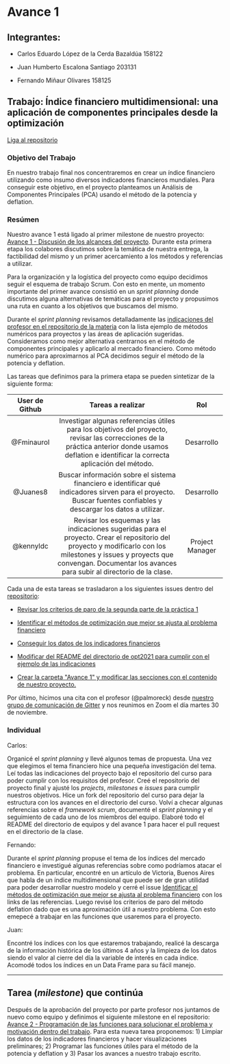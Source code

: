 # Avance 1

## Integrantes:

* Carlos Eduardo López de la Cerda Bazaldúa 158122

* Juan Humberto Escalona Santiago 203131

* Fernando Miñaur Olivares 158125

## Trabajo: Índice financiero multidimensional: una aplicación de componentes principales desde la optimización

[Liga al repositorio](https://github.com/kennyldc/proyecto_final_opt21_eq8)


### Objetivo del Trabajo 

En nuestro trabajo final nos concentraremos en crear un índice financiero utilizando como insumo diversos indicadores financieros mundiales. Para conseguir este objetivo, en el proyecto planteamos un Análisis de Componentes Principales (PCA) usando el método de la potencia y deflation.


### Resúmen

Nuestro avance 1 está ligado al primer milestone de nuestro proyecto: [Avance 1 - Discusión de los alcances del proyecto](https://github.com/kennyldc/proyecto_final_opt21_eq8/milestone/1). Durante esta primera etapa los colabores discutimos sobre la temática de nuestra entrega, la factibilidad del mismo y un primer acercamiento a los métodos y referencias a utilizar. 

Para la organización y la logística del proyecto como equipo decidimos seguir el esquema de trabajo Scrum. Con esto en mente, un momento importante del primer avance consistió en un *sprint planning* donde discutimos alguna alternativas de temáticas para el proyecto y propusimos una ruta en cuanto a los objetivos que buscamos del mismo.

Durante el *sprint planning* revisamos detalladamente las [indicaciones del profesor en el repositorio de la materia](https://github.com/ITAM-DS/analisis-numerico-computo-cientifico/tree/optimizacion-2021/proyecto_final#trabajo-escrito) con la lista ejemplo de métodos numéricos para proyectos y las áreas de aplicación sugeridas. Consideramos como mejor alternativa centrarnos en el método de componentes principales y aplicarlo al mercado financiero. Como método numérico para aproximarnos al PCA decidimos seguir el método de la potencia y deflation. 

Las tareas que definimos para la primera etapa se pueden sintetizar de la siguiente forma:

User de Github | Tareas a realizar | Rol |
|:---:|:---:|:---:|
|@Fminaurol|Investigar algunas referencias útiles para los objetivos del proyecto, revisar las correcciones de la práctica anterior donde usamos deflation e identificar la correcta aplicación del método. | Desarrollo |
|@Juanes8| Buscar información sobre el sistema financiero e identificar qué indicadores sirven para el proyecto. Buscar fuentes confiables y descargar los datos a utilizar. | Desarrollo |
|@kennyldc|Revisar los esquemas y las indicaciones sugeridas para el proyecto. Crear el repositorio del proyecto y modificarlo con los milestones y issues y proyects que convengan. Documentar los avances para subir al directorio de la clase. | Project Manager |

Cada una de esta tareas se trasladaron a los siguientes issues dentro del [repositorio](https://github.com/kennyldc/proyecto_final_opt21_eq8):

- [Revisar los criterios de paro de la segunda parte de la práctica 1](https://github.com/kennyldc/proyecto_final_opt21_eq8/issues/5)

- [Identificar el métodos de optimización que mejor se ajusta al problema financiero](https://github.com/kennyldc/proyecto_final_opt21_eq8/issues/4)

- [Conseguir los datos de los indicadores financieros](https://github.com/kennyldc/proyecto_final_opt21_eq8/issues/3)

- [Modificar del README del directorio de opt2021 para cumplir con el ejemplo de las indicaciones](https://github.com/kennyldc/proyecto_final_opt21_eq8/issues/1)

- [Crear la carpeta "Avance 1" y modificar las secciones con el contenido de nuestro proyecto.](https://github.com/kennyldc/proyecto_final_opt21_eq8/issues/2)

Por último, hicimos una cita con el profesor (@palmoreck) desde [nuestro grupo de comunicación de Gitter](https://gitter.im/Equipo_8/community) y nos reunimos en Zoom el día martes 30 de noviembre.


### Individual

Carlos:

Organicé el *sprint planning* y llevé algunos temas de propuesta. Una vez que elegimos el tema financiero hice una pequeña investigación del tema. Leí todas las indicaciones del proyecto bajo el repositorio del curso para poder cumplir con los requisitos del profesor. Creé el repositorio del proyecto final y ajusté los *projects*, *milestones* e *issues* para cumplir nuestros objetivos. Hice un fork del repositorio del curso para dejar la estructura con los avances en el directorio del curso. Volví a checar algunas referencias sobre el *framework scrum*, documenté el *sprint planning* y el seguimiento de cada uno de los miembros del equipo. Elaboré todo el README del directorio de equipos y del avance 1 para hacer el pull request en el directorio de la clase.

Fernando:

Durante el *sprint planning* propuse el tema de los índices del mercado financiero e investigué algunas referencias sobre como podríamos atacar el problema. En particular, encontré en un artículo de Victoria, Buenos Aires que habla de un índice multidimensional que puede ser de gran utilidad para poder desarrollar nuestro modelo y cerré el issue [Identificar el métodos de optimización que mejor se ajusta al problema financiero](https://github.com/kennyldc/proyecto_final_opt21_eq8/issues/4) con los links de las referencias. Luego revisé los criterios de paro del método deflation dado que es una aproximación útil a nuestro problema. Con esto emepecé a trabajar en las funciones que usaremos para el proyecto.

Juan: 

Encontré los índices con los que estaremos trabajando, realicé la descarga de la información histórica de los últimos 4 años y la limpieza de los datos siendo el valor al cierre del día la variable de interés en cada índice. Acomodé todos los índices en un Data Frame para su fácil manejo.


---

## Tarea (*milestone*) que continúa

Después de la aprobación del proyecto por parte profesor nos juntamos de nuevo como equipo y definimos el siguiente milestone en el repositorio: [Avance 2 - Programación de las funciones para solucionar el problema y motivación dentro del trabajo](https://github.com/kennyldc/proyecto_final_opt21_eq8/milestone/2). Para esta nueva tarea proponemos: 1) Limpiar los datos de los indicadores financieros y hacer visualizaciones preliminares; 2) Programar las funciones útiles para el método de la potencia y deflation y 3) Pasar los avances a nuestro trabajo escrito.
